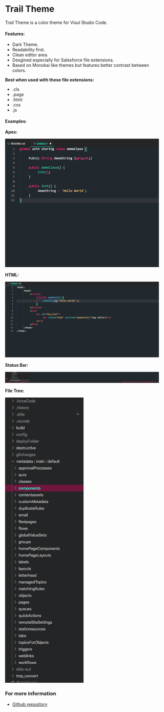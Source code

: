 # Trail Theme

Trail Theme is a color theme for Visul Studio Code.

#### Features:
* Dark Theme.
* Readability first.
* Clean editor area.
* Desgined especially for Salesforce file extensions.
* Based on Monokai like themes but features better contrast between colors.

**Best when used with these file extensions:**

* .cls
* .page
* .html
* .css
* .js

#### Examples:
**Apex:**

![HTML Example](Images/APEX.png)

**HTML:**

![HTML Example](Images/html.png)

**Status Bar:**

![HTML Example](Images/statusBar.png)

**File Tree:**

![HTML Example](Images/tree.png)

### For more information
* [Github repository](https://github.com/Mos-6/vscTrailTheme)